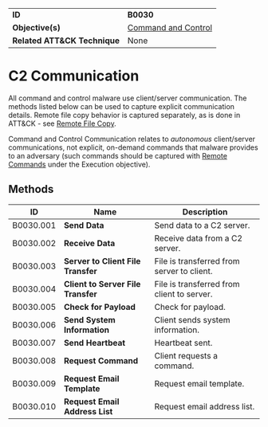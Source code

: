 |||
|---------|------------------------|
|**ID**|**B0030**|
|**Objective(s)**|[Command and Control](https://github.com/MBCProject/mbc-beta/tree/master/command-and-control)|
|**Related ATT&CK Technique**|None|

C2 Communication
================
All command and control malware use client/server communication. The methods listed below can be used to capture explicit communication details. Remote file copy behavior is captured separately, as is done in ATT&CK - see [Remote File Copy](https://github.com/MBCProject/mbc-beta/blob/master/command-and-control/remote-file-copy.md).

Command and Control Communication relates to *autonomous* client/server communications, not explicit, on-demand commands that malware provides to an adversary (such commands should be captured with [Remote Commands](https://github.com/MBCProject/mbc-beta/blob/master/execution/remote-commands.md) under the Execution objective).

Methods
-------
|ID|Name|Description|
|-----------------------------|--------|-----------------------------|
|B0030.001|**Send Data**|Send data to a C2 server.|
|B0030.002|**Receive Data**|Receive data from a C2 server.|
|B0030.003|**Server to Client File Transfer**|File is transferred from server to client.|
|B0030.004|**Client to Server File Transfer**|File is transferred from client to server.|
|B0030.005|**Check for Payload**|Check for payload.|
|B0030.006|**Send System Information**|Client sends system information.|
|B0030.007|**Send Heartbeat**|Heartbeat sent.|
|B0030.008|**Request Command**|Client requests a command.|
|B0030.009|**Request Email Template**|Request email template.|
|B0030.010|**Request Email Address List**|Request email address list.|